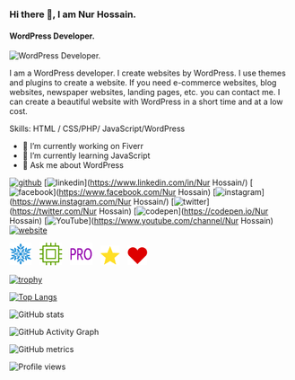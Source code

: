 ### Hi there 👋, I am Nur Hossain.
#### WordPress Developer.
![WordPress Developer.](https://scontent.fdac34-1.fna.fbcdn.net/v/t1.6435-9/s960x960/239115717_880422922580598_6521793109480464105_n.png?_nc_cat=103&ccb=1-5&_nc_sid=e3f864&_nc_ohc=exkYisjb9YgAX_SUfJQ&_nc_ht=scontent.fdac34-1.fna&oh=c08effca3cc4d40f4024fde30f5f59ab&oe=61833D1D)

I am a WordPress developer. I create websites by WordPress. I use themes and plugins to create a website. If you need e-commerce websites, blog websites, newspaper websites, landing pages, etc. you can contact me. 
 I can create a beautiful website with WordPress in a short time and at a low cost.

Skills: HTML / CSS/PHP/ JavaScript/WordPress

- 🔭 I’m currently working on Fiverr 
- 🌱 I’m currently learning  JavaScript 
- 💬 Ask me about WordPress 


[<img src='https://cdn.jsdelivr.net/npm/simple-icons@3.0.1/icons/github.svg' alt='github' height='40'>](https://github.com/DeveloperNur)  [<img src='https://cdn.jsdelivr.net/npm/simple-icons@3.0.1/icons/linkedin.svg' alt='linkedin' height='40'>](https://www.linkedin.com/in/Nur Hossain/)  [<img src='https://cdn.jsdelivr.net/npm/simple-icons@3.0.1/icons/facebook.svg' alt='facebook' height='40'>](https://www.facebook.com/Nur Hossain)  [<img src='https://cdn.jsdelivr.net/npm/simple-icons@3.0.1/icons/instagram.svg' alt='instagram' height='40'>](https://www.instagram.com/Nur Hossain/)  [<img src='https://cdn.jsdelivr.net/npm/simple-icons@3.0.1/icons/twitter.svg' alt='twitter' height='40'>](https://twitter.com/Nur Hossain)  [<img src='https://cdn.jsdelivr.net/npm/simple-icons@3.0.1/icons/codepen.svg' alt='codepen' height='40'>](https://codepen.io/Nur Hossain)  [<img src='https://cdn.jsdelivr.net/npm/simple-icons@3.0.1/icons/youtube.svg' alt='YouTube' height='40'>](https://www.youtube.com/channel/Nur Hossain)  [<img src='https://cdn.jsdelivr.net/npm/simple-icons@3.0.1/icons/icloud.svg' alt='website' height='40'>](https://developernur.me)  

<a href='https://archiveprogram.github.com/'><img src='https://raw.githubusercontent.com/acervenky/animated-github-badges/master/assets/acbadge.gif' width='40' height='40'></a> <a href='https://docs.github.com/en/developers'><img src='https://raw.githubusercontent.com/acervenky/animated-github-badges/master/assets/devbadge.gif' width='40' height='40'></a> <a href='https://github.com/pricing'><img src='https://raw.githubusercontent.com/acervenky/animated-github-badges/master/assets/pro.gif' width='40' height='40'></a> <a href='https://stars.github.com/'><img src='https://raw.githubusercontent.com/acervenky/animated-github-badges/master/assets/starbadge.gif' width='35' height='35'></a> <a href='https://docs.github.com/en/github/supporting-the-open-source-community-with-github-sponsors'><img src='https://raw.githubusercontent.com/acervenky/animated-github-badges/master/assets/sponsorbadge.gif' width='35' height='35'></a> 

[![trophy](https://github-profile-trophy.vercel.app/?username=DeveloperNur)](https://github.com/ryo-ma/github-profile-trophy)

[![Top Langs](https://github-readme-stats.vercel.app/api/top-langs/?username=DeveloperNur)](https://github.com/anuraghazra/github-readme-stats)

![GitHub stats](https://github-readme-stats.vercel.app/api?username=DeveloperNur&show_icons=true)  

![GitHub Activity Graph](https://activity-graph.herokuapp.com/graph?username=DeveloperNur)  

![GitHub metrics](https://metrics.lecoq.io/DeveloperNur)  

![Profile views](https://gpvc.arturio.dev/DeveloperNur)  
